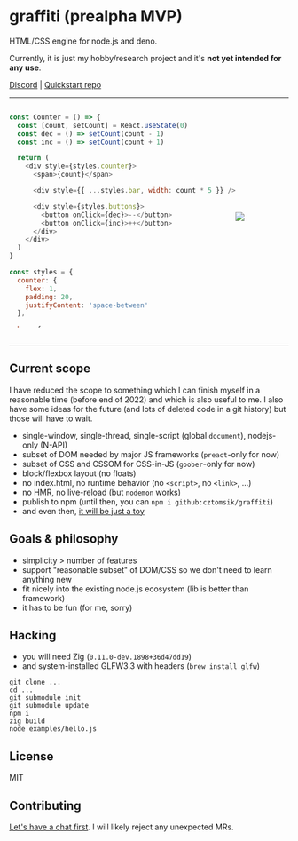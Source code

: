 # graffiti (prealpha MVP)
HTML/CSS engine for node.js and deno.

Currently, it is just my hobby/research project and it's **not yet intended for any use**.

[Discord](https://discord.gg/zQwyzFb)
| [Quickstart repo](https://github.com/cztomsik/hello-graffiti/)

---

<div style="display: flex; align-items: center">
<div style="max-height: 400px; overflow-y: scroll">

```javascript
const Counter = () => {
  const [count, setCount] = React.useState(0)
  const dec = () => setCount(count - 1)
  const inc = () => setCount(count + 1)

  return (
    <div style={styles.counter}>
      <span>{count}</span>

      <div style={{ ...styles.bar, width: count * 5 }} />

      <div style={styles.buttons}>
        <button onClick={dec}>--</button>
        <button onClick={inc}>++</button>
      </div>
    </div>
  )
}

const styles = {
  counter: {
    flex: 1,
    padding: 20,
    justifyContent: 'space-between'
  },

  bar: {
    backgroundColor: '#ff0000',
    height: 20
  },

  buttons: {
    flexDirection: 'row',
    justifyContent: 'space-between'
  }
}
```
</div>
<img src="https://github.com/cztomsik/graffiti/raw/936b6e4bb5a51e138910a9315ecb91332012afb0/docs/images/counter.gif" />
</div>
<br>

---

## Current scope
I have reduced the scope to something which I can finish myself in a reasonable time (before end of 2022) and which is also useful to me. I also have some ideas for the future (and lots of deleted code in a git history) but those will have to wait.

- single-window, single-thread, single-script (global `document`), nodejs-only (N-API)
- subset of DOM needed by major JS frameworks (`preact`-only for now)
- subset of CSS and CSSOM for CSS-in-JS (`goober`-only for now)
- block/flexbox layout (no floats)
- no index.html, no runtime behavior (no `<script>`, no `<link>`, ...)
- no HMR, no live-reload (but `nodemon` works)
- publish to npm (until then, you can `npm i github:cztomsik/graffiti`)
- and even then, [it will be just a toy](https://www.cmyr.net/blog/gui-framework-ingredients.html)

## Goals & philosophy
- simplicity > number of features
- support "reasonable subset" of DOM/CSS so we don't need to learn anything new
- fit nicely into the existing node.js ecosystem (lib is better than framework)
- it has to be fun (for me, sorry)

## Hacking
- you will need Zig (`0.11.0-dev.1898+36d47dd19`)
- and system-installed GLFW3.3 with headers (`brew install glfw`)

```
git clone ...
cd ...
git submodule init
git submodule update
npm i
zig build
node examples/hello.js
```

## License
MIT

## Contributing
[Let's have a chat first](https://discord.gg/zQwyzFb). I will likely reject any unexpected MRs.
